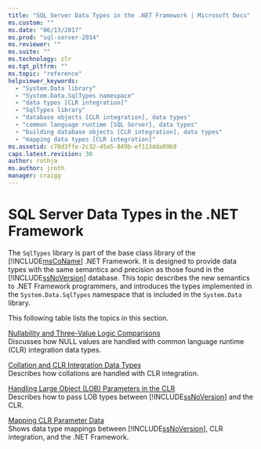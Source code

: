 ```yaml
---
title: "SQL Server Data Types in the .NET Framework | Microsoft Docs"
ms.custom: ""
ms.date: "06/13/2017"
ms.prod: "sql-server-2014"
ms.reviewer: ""
ms.suite: ""
ms.technology: clr
ms.tgt_pltfrm: ""
ms.topic: "reference"
helpviewer_keywords: 
  - "System.Data library"
  - "System.Data.SqlTypes namespace"
  - "data types [CLR integration]"
  - "SqlTypes library"
  - "database objects [CLR integration], data types"
  - "common language runtime [SQL Server], data types"
  - "building database objects [CLR integration], data types"
  - "mapping data types [CLR integration]"
ms.assetid: c70d3ffe-2c32-45a5-849b-ef113dda09b9
caps.latest.revision: 38
author: rothja
ms.author: jroth
manager: craigg
---
```

# SQL Server Data Types in the .NET Framework
  The `SqlTypes` library is part of the base class library of the [!INCLUDE[msCoName](../../includes/msconame-md.md)] .NET Framework. It is designed to provide data types with the same semantics and precision as those found in the [!INCLUDE[ssNoVersion](../../includes/ssnoversion-md.md)] database. This topic describes the new semantics to .NET Framework programmers, and introduces the types implemented in the `System.Data.SqlTypes` namespace that is included in the `System.Data` library.  
  
 This following table lists the topics in this section.  
  
 [Nullability and Three-Value Logic Comparisons](nullability-and-three-value-logic-comparisons.md)  
 Discusses how NULL values are handled with common language runtime (CLR) integration data types.  
  
 [Collation and CLR Integration Data Types](collation-and-clr-integration-data-types.md)  
 Describes how collations are handled with CLR integration.  
  
 [Handling Large Object &#40;LOB&#41; Parameters in the CLR](handling-large-object-lob-parameters-in-the-clr.md)  
 Describes how to pass LOB types between [!INCLUDE[ssNoVersion](../../includes/ssnoversion-md.md)] and the CLR.  
  
 [Mapping CLR Parameter Data](mapping-clr-parameter-data.md)  
 Shows data type mappings between [!INCLUDE[ssNoVersion](../../includes/ssnoversion-md.md)], CLR integration, and the .NET Framework.  
  
  
